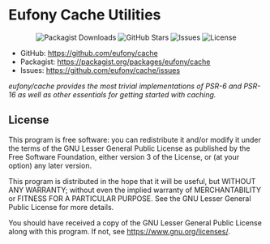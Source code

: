 # Eufony Cache Utilities

<p align="center">
  <img alt="Packagist Downloads" src="https://img.shields.io/packagist/dt/eufony/cache?label=Packagist%20Downloads">
  <img alt="GitHub Stars" src="https://img.shields.io/github/stars/eufony/cache?label=GitHub%20Stars">
  <img alt="Issues" src="https://img.shields.io/github/issues/eufony/cache/open?label=Issues">
  <img alt="License" src="https://img.shields.io/github/license/eufony/cache?label=License">
</p>

- GitHub: https://github.com/eufony/cache
- Packagist: https://packagist.org/packages/eufony/cache
- Issues: https://github.com/eufony/cache/issues

*eufony/cache provides the most trivial implementations of PSR-6 and PSR-16 as well as other essentials for getting
started with caching.*

## License

This program is free software: you can redistribute it and/or modify it under the terms of the GNU Lesser General Public
License as published by the Free Software Foundation, either version 3 of the License, or (at your option) any later
version.

This program is distributed in the hope that it will be useful, but WITHOUT ANY WARRANTY; without even the implied
warranty of MERCHANTABILITY or FITNESS FOR A PARTICULAR PURPOSE. See the GNU Lesser General Public License for more
details.

You should have received a copy of the GNU Lesser General Public License along with this program. If not,
see <https://www.gnu.org/licenses/>.
